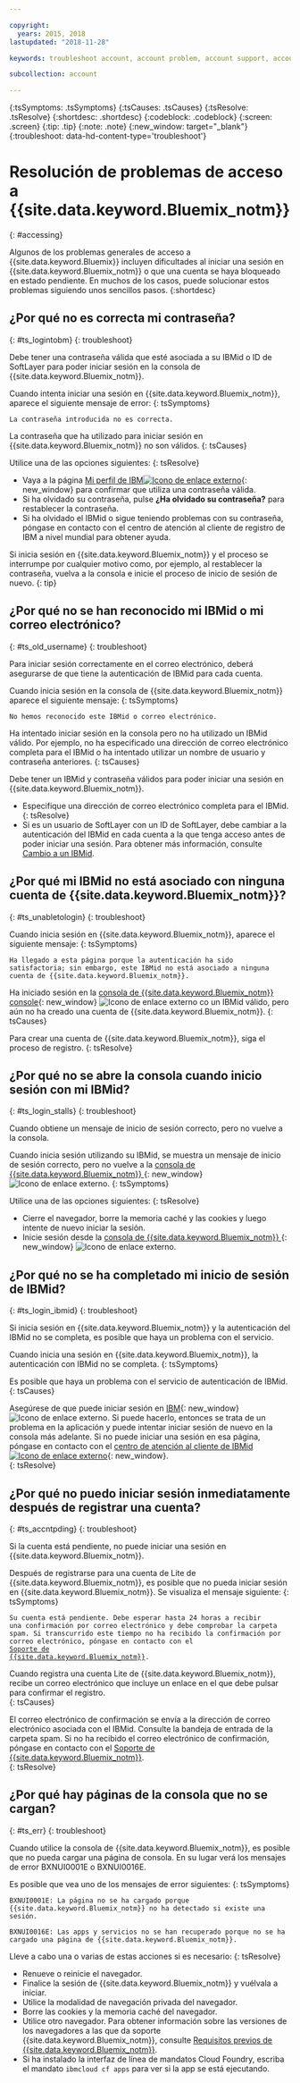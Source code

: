 ```yaml
---

copyright:
  years: 2015, 2018
lastupdated: "2018-11-28"

keywords: troubleshoot account, account problem, account support, account help, account error, access error, login error, error message

subcollection: account

---
```


{:tsSymptoms: .tsSymptoms}
{:tsCauses: .tsCauses}
{:tsResolve: .tsResolve}
{:shortdesc: .shortdesc}
{:codeblock: .codeblock}
{:screen: .screen}
{:tip: .tip}
{:note: .note}
{:new_window: target="_blank"}
{:troubleshoot: data-hd-content-type='troubleshoot'}


# Resolución de problemas de acceso a {{site.data.keyword.Bluemix_notm}}
{: #accessing}

Algunos de los problemas generales de acceso a {{site.data.keyword.Bluemix}} incluyen dificultades al iniciar una sesión en {{site.data.keyword.Bluemix_notm}} o que una cuenta se haya bloqueado en estado pendiente. En muchos de los casos, puede solucionar estos problemas siguiendo unos sencillos pasos.
{:shortdesc}


## ¿Por qué no es correcta mi contraseña?
{: #ts_logintobm}
{: troubleshoot}

Debe tener una contraseña válida que esté asociada a su IBMid o ID de SoftLayer para poder iniciar sesión en la consola de {{site.data.keyword.Bluemix_notm}}.

Cuando intenta iniciar una sesión en {{site.data.keyword.Bluemix_notm}}, aparece el siguiente mensaje de error:
{: tsSymptoms}

`La contraseña introducida no es correcta.`

La contraseña que ha utilizado para iniciar sesión en {{site.data.keyword.Bluemix_notm}} no son válidos.
{: tsCauses}

Utilice una de las opciones siguientes:
{: tsResolve}
 * Vaya a la página [Mi perfil de IBM![Icono de enlace externo](../icons/launch-glyph.svg "Icono de enlace externo")](https://myibm.ibm.com/dashboard/){: new_window} para confirmar que utiliza una contraseña válida.
 * Si ha olvidado su contraseña, pulse **¿Ha olvidado su contraseña?** para restablecer la contraseña.
 * Si ha olvidado el IBMid o sigue teniendo problemas con su contraseña, póngase en contacto con el centro de atención al cliente de registro de IBM a nivel mundial para obtener ayuda.

Si inicia sesión en {{site.data.keyword.Bluemix_notm}} y el proceso se interrumpe por cualquier motivo como, por ejemplo, al restablecer la contraseña, vuelva a la consola e inicie el proceso de inicio de sesión de nuevo.
{: tip}


## ¿Por qué no se han reconocido mi IBMid o mi correo electrónico?
{: #ts_old_username}
{: troubleshoot}

Para iniciar sesión correctamente en el correo electrónico, deberá asegurarse de que tiene la autenticación de IBMid para cada cuenta.

Cuando inicia sesión en la consola de {{site.data.keyword.Bluemix_notm}} aparece el siguiente mensaje:
{: tsSymptoms}

`No hemos reconocido este IBMid o correo electrónico.`

Ha intentado iniciar sesión en la consola pero no ha utilizado un IBMid válido. Por ejemplo, no ha especificado una dirección de correo electrónico completa para el IBMid o ha intentado utilizar un nombre de usuario y contraseña anteriores.
{: tsCauses}

Debe tener un IBMid y contraseña válidos para poder iniciar una sesión en {{site.data.keyword.Bluemix_notm}}.

 * Especifique una dirección de correo electrónico completa para el IBMid.
 {: tsResolve}
 * Si es un usuario de SoftLayer con un ID de SoftLayer, debe cambiar a la autenticación del IBMid en cada cuenta a la que tenga acceso antes de poder iniciar una sesión. Para obtener más información, consulte [Cambio a un IBMid](/docs/account?topic=account-unifyingaccounts).


## ¿Por qué mi IBMid no está asociado con ninguna cuenta de {{site.data.keyword.Bluemix_notm}}?
{: #ts_unabletologin}
{: troubleshoot}

Cuando inicia sesión en {{site.data.keyword.Bluemix_notm}}, aparece el siguiente mensaje:
{: tsSymptoms}

`Ha llegado a esta página porque la autenticación ha sido satisfactoria; sin embargo, este IBMid no está asociado a ninguna cuenta de {{site.data.keyword.Bluemix_notm}}.`

Ha iniciado sesión en la [consola de {{site.data.keyword.Bluemix_notm}} console](https://{DomainName}){: new_window} ![Icono de enlace externo](../icons/launch-glyph.svg "Icono de enlace externo") co un IBMid válido, pero aún no ha creado una cuenta de {{site.data.keyword.Bluemix_notm}}.
{: tsCauses}

Para crear una cuenta de {{site.data.keyword.Bluemix_notm}}, siga el proceso de registro.
{: tsResolve}


## ¿Por qué no se abre la consola cuando inicio sesión con mi IBMid?
{: #ts_login_stalls}
{: troubleshoot}

Cuando obtiene un mensaje de inicio de sesión correcto, pero no vuelve a la consola.

Cuando inicia sesión utilizando su IBMid, se muestra un mensaje de inicio de sesión correcto, pero no vuelve a la [consola de {{site.data.keyword.Bluemix_notm}} ](https://{DomainName}){: new_window} ![Icono de enlace externo](../icons/launch-glyph.svg "Icono de enlace externo").
{: tsSymptoms}

Utilice una de las opciones siguientes:
{: tsResolve}
 * Cierre el navegador, borre la memoria caché y las cookies y luego intente de nuevo iniciar la sesión.
 * Inicie sesión desde la [consola de {{site.data.keyword.Bluemix_notm}} ](https://{DomainName}){: new_window} ![Icono de enlace externo](../icons/launch-glyph.svg "Icono de enlace externo").


## ¿Por qué no se ha completado mi inicio de sesión de IBMid?
{: #ts_login_ibmid}
{: troubleshoot}

Si inicia sesión en {{site.data.keyword.Bluemix_notm}} y la autenticación del IBMid no se completa, es posible que haya un problema con el servicio.

Cuando inicia una sesión en {{site.data.keyword.Bluemix_notm}}, la autenticación con IBMid no se completa.
{: tsSymptoms}

Es posible que haya un problema con el servicio de autenticación de IBMid.
{: tsCauses}

Asegúrese de que puede iniciar sesión en [IBM](https://idaas.iam.ibm.com/idaas/mtfim/sps/authsvc?PolicyId=urn:ibm:security:authentication:asf:basicldapuser){: new_window} ![Icono de enlace externo](../icons/launch-glyph.svg "Icono de enlace externo"). Si puede hacerlo, entonces se trata de un problema en la aplicación y puede intentar iniciar sesión de nuevo en la consola más adelante. Si no puede iniciar una sesión en esa página, póngase en contacto con el [centro de atención al cliente de IBMid![Icono de enlace externo](../icons/launch-glyph.svg "Icono de enlace externo")](https://www.ibm.com/ibmid/myibm/help/us/helpdesk.html){: new_window}.  
{: tsResolve}


## ¿Por qué no puedo iniciar sesión inmediatamente después de registrar una cuenta?
{: #ts_accntpding}
{: troubleshoot}

Si la cuenta está pendiente, no puede iniciar una sesión en {{site.data.keyword.Bluemix_notm}}.

Después de registrarse para una cuenta de Lite de {{site.data.keyword.Bluemix_notm}}, es posible que no pueda iniciar sesión en {{site.data.keyword.Bluemix_notm}}. Se visualiza el mensaje siguiente:
{: tsSymptoms}

<code>Su cuenta está pendiente. Debe esperar hasta 24 horas a recibir una confirmación por correo electrónico y debe comprobar la carpeta spam. Si transcurrido este tiempo no ha recibido la confirmación por correo electrónico, póngase en contacto con el <a href="http://ibm.biz/bluemixsupport.com" target="_blank">Soporte de {{site.data.keyword.Bluemix_notm}}</a>.</code>

Cuando registra una cuenta Lite de {{site.data.keyword.Bluemix_notm}}, recibe un correo electrónico que incluye un enlace en el que debe pulsar para confirmar el registro.  
{: tsCauses}

El correo electrónico de confirmación se envía a la dirección de correo electrónico asociada con el IBMid. Consulte la bandeja de entrada de la carpeta spam. Si no ha recibido el correo electrónico de confirmación, póngase en contacto con el [Soporte de {{site.data.keyword.Bluemix_notm}}](/docs/get-support?topic=get-support-getting-customer-support).  
{: tsResolve}


## ¿Por qué hay páginas de la consola que no se cargan?
{: #ts_err}
{: troubleshoot}

Cuando utilice la consola de {{site.data.keyword.Bluemix_notm}}, es posible que no pueda cargar una página de consola. En su lugar verá los mensajes de error BXNUI0001E o BXNUI0016E.

Es posible que vea uno de los mensajes de error siguientes:
{: tsSymptoms}

`BXNUI0001E: La página no se ha cargado porque {{site.data.keyword.Bluemix_notm}} no ha detectado si existe una sesión.`

`BXNUI0016E: Las apps y servicios no se han recuperado porque no se ha cargado una página de {{site.data.keyword.Bluemix_notm}}.`

Lleve a cabo una o varias de estas acciones si es necesario:
{: tsResolve}

  * Renueve o reinicie el navegador.
  * Finalice la sesión de {{site.data.keyword.Bluemix_notm}} y vuélvala a iniciar.
  * Utilice la modalidad de navegación privada del navegador.
  * Borre las cookies y la memoria caché del navegador.
  * Utilice otro navegador. Para obtener información sobre las versiones de los navegadores a las que da soporte {{site.data.keyword.Bluemix_notm}}, consulte [Requisitos previos de {{site.data.keyword.Bluemix_notm}}](/docs/overview?topic=overview-prereqs-platform).
  * Si ha instalado la interfaz de línea de mandatos Cloud Foundry, escriba el mandato `ibmcloud cf apps` para ver si la app se está ejecutando.
